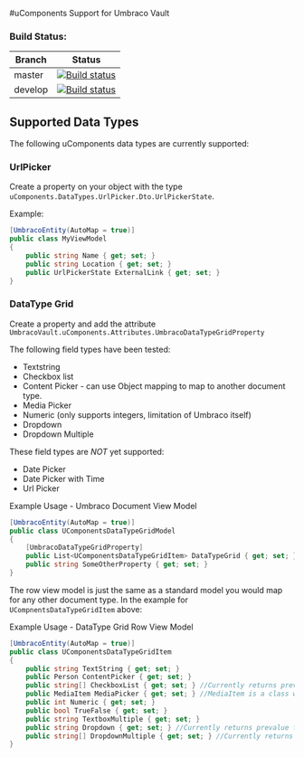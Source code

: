 #uComponents Support for Umbraco Vault

### Build Status:

| Branch | Status |
| ------ | ------ |
| master | [![Build status](https://ci.appveyor.com/api/projects/status/ud0kc1si9ho0asor?svg=true)](https://ci.appveyor.com/project/kensykora/umbracovault-ucomponents) |
| develop | [![Build status](https://ci.appveyor.com/api/projects/status/ud0kc1si9ho0asor?svg=true)](https://ci.appveyor.com/project/kensykora/umbracovault-ucomponents/branch/develop) |

## Supported Data Types

The following uComponents data types are currently supported:

### UrlPicker

Create a property on your object with the type `uComponents.DataTypes.UrlPicker.Dto.UrlPickerState`.

Example:
```csharp
[UmbracoEntity(AutoMap = true)]
public class MyViewModel
{
    public string Name { get; set; }
    public string Location { get; set; }
    public UrlPickerState ExternalLink { get; set; }
}
```

### DataType Grid

Create a property and add the attribute `UmbracoVault.uComponents.Attributes.UmbracoDataTypeGridProperty`

The following field types have been tested:

 * Textstring
 * Checkbox list
 * Content Picker - can use Object mapping to map to another document type.
 * Media Picker
 * Numeric (only supports integers, limitation of Umbraco itself)
 * Dropdown
 * Dropdown Multiple

These field types are _NOT_ yet supported:

 * Date Picker
 * Date Picker with Time
 * Url Picker

Example Usage - Umbraco Document View Model
```csharp
[UmbracoEntity(AutoMap = true)]
public class UComponentsDataTypeGridModel
{        
    [UmbracoDataTypeGridProperty]
    public List<UComponentsDataTypeGridItem> DataTypeGrid { get; set; }
    public string SomeOtherProperty { get; set; }
}
```

The row view model is just the same as a standard model you would map for any other document type. In the example for `UCompnentsDataTypeGridItem` above:

Example Usage - DataType Grid Row View Model
```csharp
[UmbracoEntity(AutoMap = true)]
public class UComponentsDataTypeGridItem
{
    public string TextString { get; set; }
    public Person ContentPicker { get; set; }
    public string[] CheckboxList { get; set; } //Currently returns prevalue from Umbraco http://bit.ly/1qWCPXO
    public MediaItem MediaPicker { get; set; } //MediaItem is a class with the `UmbracoMediaEntity` attribute
    public int Numeric { get; set; }
    public bool TrueFalse { get; set; }
    public string TextboxMultiple { get; set; }
    public string Dropdown { get; set; } //Currently returns prevalue from Umbraco http://bit.ly/1qWCPXO
    public string[] DropdownMultiple { get; set; } //Currently returns prevalue from Umbraco http://bit.ly/1qWCPXO
}
```
